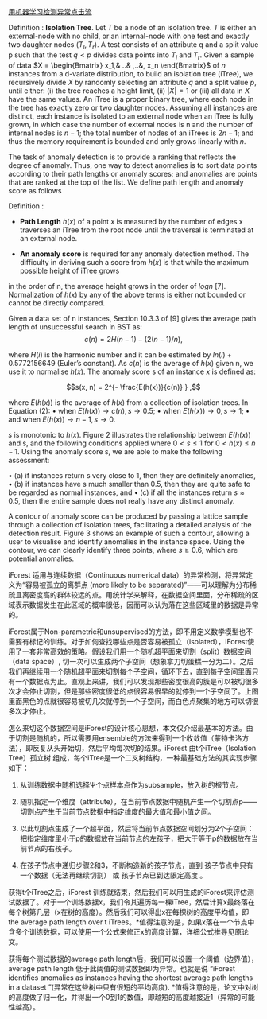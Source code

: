 [用机器学习检测异常点击流](https://blog.csdn.net/mergerly/article/details/77985089)

Definition : **Isolation Tree**. Let $T$ be a node of an isolation tree. $T$ is either an external-node with no child, or an internal-node with one test and exactly two daughter nodes $(T_l,T_r)$. A test consists of an attribute q and a split value p such that the test $q < p$ divides data points into $T_l$ and $T_r$. Given a sample of data $X = \begin{Bmatrix} x_1,& ..& ,..&, x_n \end{Bmatrix}$ of $n$ instances from a d-variate distribution, to build an isolation tree (iTree), we recursively divide $X$ by randomly selecting an attribute $q$ and a split value $p$, until either: (i) the tree reaches a height limit, (ii) $|X| = 1$ or (iii) all data in $X$ have the same values. An iTree is a proper binary tree, where each node in the tree has exactly zero or two daughter nodes. Assuming all instances are distinct, each instance is isolated to an external node when an iTree is fully grown, in which case the number of external nodes is n and the number of internal nodes is $n − 1$; the total number of nodes of an iTrees is $2n − 1$; and thus the memory requirement is bounded and only grows linearly with $n$.

The task of anomaly detection is to provide a ranking that reflects the degree of anomaly. Thus, one way to detect anomalies is to sort data points according to their path lengths or anomaly scores; and anomalies are points that are ranked at the top of the list. We define path length and anomaly score as follows

Definition :

- **Path Length** $h(x)$ of a point $x$ is measured by the number of edges x traverses an iTree from the root node until the traversal is terminated at an external node.

- **An anomaly score** is required for any anomaly detection method. The difficulty in deriving such a score from $h(x)$ is that while the maximum possible height of iTree grows

in the order of n, the average height grows in the order of $log n$ [7]. Normalization of $h(x)$ by any of the above terms is either not bounded or cannot be directly compared.

Given a data set of n instances, Section 10.3.3 of [9] gives the average path length of unsuccessful search in BST as:
$$c(n) = 2H(n − 1) − (2(n − 1)/n),$$

where $H(i)$ is the harmonic number and it can be estimated by $ln(i) + 0.5772156649$ (Euler’s constant). As $c(n)$ is the average of $h(x)$ given n, we use it to normalise $h(x)$. The anomaly score s of an instance $x$ is defined as:

$$s(x, n) = 2^{- \frac{E(h(x))}{c(n)}  } ,$$

where $E(h(x))$ is the average of $h(x)$ from a collection of isolation trees. In Equation (2):
• when $E(h(x)) \to c(n), s \to 0.5$;
• when $E(h(x)) \to 0, s \to 1$;
• and when $E(h(x)) \to n − 1, s \to 0$.

$s$ is monotonic to $h(x)$. Figure 2  illustrates the relationship between $E(h(x))$ and s, and the following  conditions applied where $0 < s \leqslant 1$ for $0 < h(x) \leqslant n − 1$. Using the anomaly score s, we are able to make the following  assessment:

• (a) if instances return s very close to 1, then they are definitely anomalies,
• (b) if instances have s much smaller than 0.5, then they are quite safe to be regarded as normal instances, and
• (c) if all the instances return $s \approx 0.5$, then the entire sample does not really have any distinct anomaly.

A contour of anomaly score can be produced by passing a lattice sample through a collection of isolation trees, facilitating a detailed analysis of the detection result. Figure 3 shows an example of such a contour, allowing a user to visualise and identify anomalies in the instance space. Using the contour, we can clearly identify three points, where $s \geq 0.6$, which are potential anomalies.

iForest 适用与连续数据（Continuous numerical data）的异常检测，将异常定义为“容易被孤立的离群点 (more likely to be separated)”——可以理解为分布稀疏且离密度高的群体较远的点。用统计学来解释，在数据空间里面，分布稀疏的区域表示数据发生在此区域的概率很低，因而可以认为落在这些区域里的数据是异常的。

iForest属于Non-parametric和unsupervised的方法，即不用定义数学模型也不需要有标记的训练。对于如何查找哪些点是否容易被孤立（isolated），iForest使用了一套非常高效的策略。假设我们用一个随机超平面来切割（split）数据空间（data space）, 切一次可以生成两个子空间（想象拿刀切蛋糕一分为二）。之后我们再继续用一个随机超平面来切割每个子空间，循环下去，直到每子空间里面只有一个数据点为止。直观上来讲，我们可以发现那些密度很高的簇是可以被切很多次才会停止切割，但是那些密度很低的点很容易很早的就停到一个子空间了。上图里面黑色的点就很容易被切几次就停到一个子空间，而白色点聚集的地方可以切很多次才停止。

怎么来切这个数据空间是iForest的设计核心思想，本文仅介绍最基本的方法。由于切割是随机的，所以需要用ensemble的方法来得到一个收敛值（蒙特卡洛方法），即反复从头开始切，然后平均每次切的结果。iForest 由t个iTree（Isolation Tree）孤立树 组成，每个iTree是一个二叉树结构，一种最基础方法的其实现步骤如下：

1. 从训练数据中随机选择Ψ个点样本点作为subsample，放入树的根节点。

2. 随机指定一个维度（attribute），在当前节点数据中随机产生一个切割点p——切割点产生于当前节点数据中指定维度的最大值和最小值之间。

3. 以此切割点生成了一个超平面，然后将当前节点数据空间划分为2个子空间：把指定维度里小于p的数据放在当前节点的左孩子，把大于等于p的数据放在当前节点的右孩子。

4. 在孩子节点中递归步骤2和3，不断构造新的孩子节点，直到 孩子节点中只有一个数据（无法再继续切割） 或 孩子节点已到达限定高度 。

获得t个iTree之后，iForest 训练就结束，然后我们可以用生成的iForest来评估测试数据了。对于一个训练数据x，我们令其遍历每一棵iTree，然后计算x最终落在每个树第几层（x在树的高度）。然后我们可以得出x在每棵树的高度平均值，即 the average path length over t iTrees。*值得注意的是，如果x落在一个节点中含多个训练数据，可以使用一个公式来修正x的高度计算，详细公式推导见原论文。

获得每个测试数据的average path length后，我们可以设置一个阈值（边界值），average path length 低于此阈值的测试数据即为异常。也就是说 “iForest identifies anomalies as instances having the shortest average path lengths in a dataset ”(异常在这些树中只有很短的平均高度). *值得注意的是，论文中对树的高度做了归一化，并得出一个0到1的数值，即越短的高度越接近1（异常的可能性越高）。
